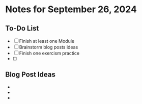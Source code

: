 # Notes for September 26, 2024

## To-Do List
- [ ] Finish at least one Module
- [ ] Brainstorm blog posts ideas
- [ ] Finish one exercism practice
- [ ]

## Blog Post Ideas
- 
- 
- 